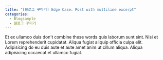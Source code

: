```yaml
---
title: "[블로그 꾸미기] Edge Case: Post with multiline excerpt"
categories: 
  - Blogsample
  - 블로그 꾸미기
---
```


Et ex ullamco duis don't
combine these words quis laborum sunt sint. Nisi et Lorem reprehenderit cupidatat. Aliqua fugiat aliquip officia culpa elit. Adipisicing do eu duis aute et aute amet anim ut cillum aliqua. Aliqua adipisicing occaecat et ullamco fugiat.